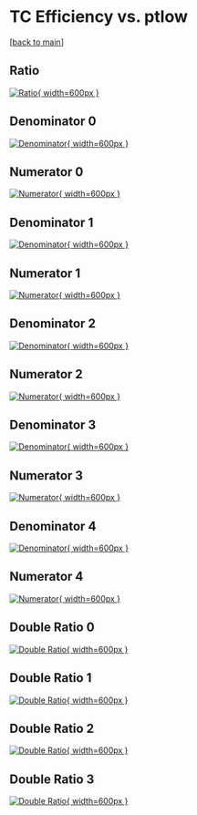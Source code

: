 # TC Efficiency vs. ptlow

[[back to main](./)]



## Ratio

[![Ratio](../mtv/var/TC_loweta_0_1_eff_ptlow.png){ width=600px }](../mtv/var/TC_loweta_0_1_eff_ptlow.pdf)

## Denominator 0

[![Denominator](../mtv/den/TC_loweta_0_1_eff_ptlow_den0.png){ width=600px }](../mtv/den/TC_loweta_0_1_eff_ptlow_den0.pdf)

## Numerator 0

[![Numerator](../mtv/num/TC_loweta_0_1_eff_ptlow_num0.png){ width=600px }](../mtv/num/TC_loweta_0_1_eff_ptlow_num0.pdf)

## Denominator 1

[![Denominator](../mtv/den/TC_loweta_0_1_eff_ptlow_den1.png){ width=600px }](../mtv/den/TC_loweta_0_1_eff_ptlow_den1.pdf)

## Numerator 1

[![Numerator](../mtv/num/TC_loweta_0_1_eff_ptlow_num1.png){ width=600px }](../mtv/num/TC_loweta_0_1_eff_ptlow_num1.pdf)

## Denominator 2

[![Denominator](../mtv/den/TC_loweta_0_1_eff_ptlow_den2.png){ width=600px }](../mtv/den/TC_loweta_0_1_eff_ptlow_den2.pdf)

## Numerator 2

[![Numerator](../mtv/num/TC_loweta_0_1_eff_ptlow_num2.png){ width=600px }](../mtv/num/TC_loweta_0_1_eff_ptlow_num2.pdf)

## Denominator 3

[![Denominator](../mtv/den/TC_loweta_0_1_eff_ptlow_den3.png){ width=600px }](../mtv/den/TC_loweta_0_1_eff_ptlow_den3.pdf)

## Numerator 3

[![Numerator](../mtv/num/TC_loweta_0_1_eff_ptlow_num3.png){ width=600px }](../mtv/num/TC_loweta_0_1_eff_ptlow_num3.pdf)

## Denominator 4

[![Denominator](../mtv/den/TC_loweta_0_1_eff_ptlow_den4.png){ width=600px }](../mtv/den/TC_loweta_0_1_eff_ptlow_den4.pdf)

## Numerator 4

[![Numerator](../mtv/num/TC_loweta_0_1_eff_ptlow_num4.png){ width=600px }](../mtv/num/TC_loweta_0_1_eff_ptlow_num4.pdf)

## Double Ratio 0

[![Double Ratio](../mtv/ratio/TC_loweta_0_1_eff_ptlow_ratio0.png){ width=600px }](../mtv/ratio/TC_loweta_0_1_eff_ptlow_ratio0.pdf)

## Double Ratio 1

[![Double Ratio](../mtv/ratio/TC_loweta_0_1_eff_ptlow_ratio1.png){ width=600px }](../mtv/ratio/TC_loweta_0_1_eff_ptlow_ratio1.pdf)

## Double Ratio 2

[![Double Ratio](../mtv/ratio/TC_loweta_0_1_eff_ptlow_ratio2.png){ width=600px }](../mtv/ratio/TC_loweta_0_1_eff_ptlow_ratio2.pdf)

## Double Ratio 3

[![Double Ratio](../mtv/ratio/TC_loweta_0_1_eff_ptlow_ratio3.png){ width=600px }](../mtv/ratio/TC_loweta_0_1_eff_ptlow_ratio3.pdf)

